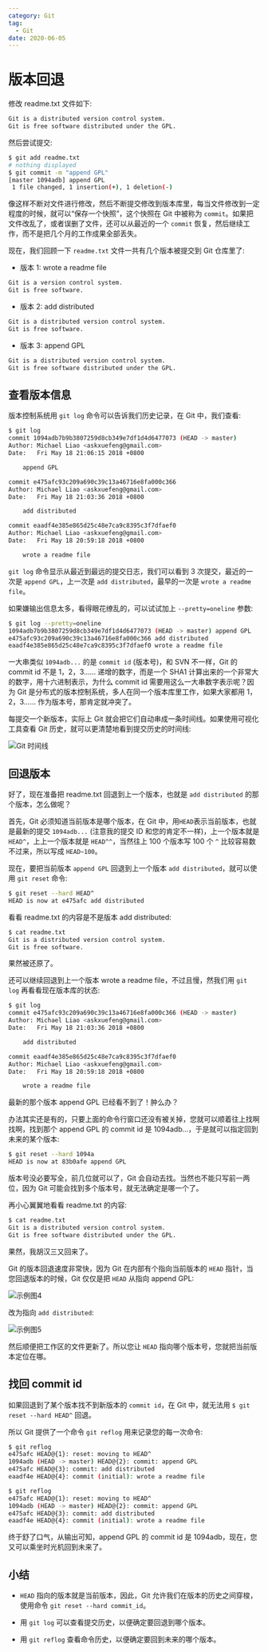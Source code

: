```yaml
---
category: Git
tag:
  - Git
date: 2020-06-05
---
```


# 版本回退

修改 readme.txt 文件如下:

```md
Git is a distributed version control system.
Git is free software distributed under the GPL.
```

然后尝试提交:

```sh
$ git add readme.txt
# nothing displayed
$ git commit -m "append GPL"
[master 1094adb] append GPL
 1 file changed, 1 insertion(+), 1 deletion(-)
```

像这样不断对文件进行修改，然后不断提交修改到版本库里，每当文件修改到一定程度的时候，就可以“保存一个快照”，这个快照在 Git 中被称为 `commit`。如果把文件改乱了，或者误删了文件，还可以从最近的一个 `commit` 恢复，然后继续工作，而不是把几个月的工作成果全部丢失。

现在，我们回顾一下 `readme.txt` 文件一共有几个版本被提交到 Git 仓库里了:

- 版本 1: wrote a readme file

```md
Git is a version control system.
Git is free software.
```

- 版本 2: add distributed

```md
Git is a distributed version control system.
Git is free software.
```

- 版本 3: append GPL

```md
Git is a distributed version control system.
Git is free software distributed under the GPL.
```

## 查看版本信息

版本控制系统用 `git log` 命令可以告诉我们历史记录，在 Git 中，我们查看:

```sh
$ git log
commit 1094adb7b9b3807259d8cb349e7df1d4d6477073 (HEAD -> master)
Author: Michael Liao <askxuefeng@gmail.com>
Date:   Fri May 18 21:06:15 2018 +0800

    append GPL

commit e475afc93c209a690c39c13a46716e8fa000c366
Author: Michael Liao <askxuefeng@gmail.com>
Date:   Fri May 18 21:03:36 2018 +0800

    add distributed

commit eaadf4e385e865d25c48e7ca9c8395c3f7dfaef0
Author: Michael Liao <askxuefeng@gmail.com>
Date:   Fri May 18 20:59:18 2018 +0800

    wrote a readme file
```

`git log` 命令显示从最近到最远的提交日志，我们可以看到 3 次提交，最近的一次是 `append GPL`，上一次是 `add distributed`，最早的一次是 `wrote a readme file`。

如果嫌输出信息太多，看得眼花缭乱的，可以试试加上 `--pretty=oneline` 参数:

```sh
$ git log --pretty=oneline
1094adb7b9b3807259d8cb349e7df1d4d6477073 (HEAD -> master) append GPL
e475afc93c209a690c39c13a46716e8fa000c366 add distributed
eaadf4e385e865d25c48e7ca9c8395c3f7dfaef0 wrote a readme file
```

一大串类似 `1094adb...` 的是 `commit id` (版本号)，和 SVN 不一样，Git 的 commit id 不是 1，2，3…… 递增的数字，而是一个 SHA1 计算出来的一个非常大的数字，用十六进制表示，为什么 commit id 需要用这么一大串数字表示呢？因为 Git 是分布式的版本控制系统，多人在同一个版本库里工作，如果大家都用 1，2，3…… 作为版本号，那肯定就冲突了。

每提交一个新版本，实际上 Git 就会把它们自动串成一条时间线。如果使用可视化工具查看 Git 历史，就可以更清楚地看到提交历史的时间线:

![Git 时间线](./image/timeline.jpg)

## 回退版本

好了，现在准备把 readme.txt 回退到上一个版本，也就是 `add distributed` 的那个版本，怎么做呢？

首先，Git 必须知道当前版本是哪个版本，在 Git 中，用`HEAD`表示当前版本，也就是最新的提交 `1094adb...` (注意我的提交 ID 和您的肯定不一样)，上一个版本就是 `HEAD^`，上上一个版本就是 `HEAD^^`，当然往上 100 个版本写 100 个 `^` 比较容易数不过来，所以写成 `HEAD~100`。

现在，要把当前版本 `append GPL` 回退到上一个版本 `add distributed`，就可以使用 `git reset` 命令:

```sh
$ git reset --hard HEAD^
HEAD is now at e475afc add distributed
```

看看 readme.txt 的内容是不是版本 add distributed:

```sh
$ cat readme.txt
Git is a distributed version control system.
Git is free software.
```

果然被还原了。

还可以继续回退到上一个版本 wrote a readme file，不过且慢，然我们用 `git log` 再看看现在版本库的状态:

```sh
$ git log
commit e475afc93c209a690c39c13a46716e8fa000c366 (HEAD -> master)
Author: Michael Liao <askxuefeng@gmail.com>
Date:   Fri May 18 21:03:36 2018 +0800

    add distributed

commit eaadf4e385e865d25c48e7ca9c8395c3f7dfaef0
Author: Michael Liao <askxuefeng@gmail.com>
Date:   Fri May 18 20:59:18 2018 +0800

    wrote a readme file
```

最新的那个版本 append GPL 已经看不到了！肿么办？

办法其实还是有的，只要上面的命令行窗口还没有被关掉，您就可以顺着往上找啊找啊，找到那个 append GPL 的 commit id 是 1094adb...，于是就可以指定回到未来的某个版本:

```sh
$ git reset --hard 1094a
HEAD is now at 83b0afe append GPL
```

版本号没必要写全，前几位就可以了，Git 会自动去找。当然也不能只写前一两位，因为 Git 可能会找到多个版本号，就无法确定是哪一个了。

再小心翼翼地看看 readme.txt 的内容:

```sh
$ cat readme.txt
Git is a distributed version control system.
Git is free software distributed under the GPL.
```

果然，我胡汉三又回来了。

Git 的版本回退速度非常快，因为 Git 在内部有个指向当前版本的 `HEAD` 指针，当您回退版本的时候，Git 仅仅是把 `HEAD` 从指向 append GPL:

![示例图4](./image/git1.jpg)

改为指向 `add distributed`:

![示例图5](./image/git2.jpg)

然后顺便把工作区的文件更新了。所以您让 `HEAD` 指向哪个版本号，您就把当前版本定位在哪。

## 找回 commit id

如果回退到了某个版本找不到新版本的 `commit id`，在 Git 中，就无法用 `$ git reset --hard HEAD^` 回退。

所以 Git 提供了一个命令 `git reflog` 用来记录您的每一次命令:

```sh
$ git reflog
e475afc HEAD@{1}: reset: moving to HEAD^
1094adb (HEAD -> master) HEAD@{2}: commit: append GPL
e475afc HEAD@{3}: commit: add distributed
eaadf4e HEAD@{4}: commit (initial): wrote a readme file
```

```sh
$ git reflog
e475afc HEAD@{1}: reset: moving to HEAD^
1094adb (HEAD -> master) HEAD@{2}: commit: append GPL
e475afc HEAD@{3}: commit: add distributed
eaadf4e HEAD@{4}: commit (initial): wrote a readme file
```

终于舒了口气，从输出可知，append GPL 的 commit id 是 1094adb，现在，您又可以乘坐时光机回到未来了。

## 小结

- `HEAD` 指向的版本就是当前版本，因此，Git 允许我们在版本的历史之间穿梭，使用命令 `git reset --hard commit_id`。

- 用 `git log` 可以查看提交历史，以便确定要回退到哪个版本。

- 用 `git reflog` 查看命令历史，以便确定要回到未来的哪个版本。
